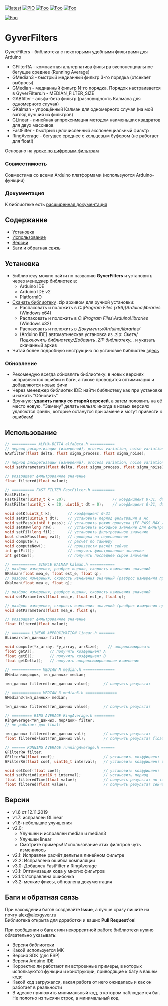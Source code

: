 [![latest](https://img.shields.io/github/v/release/GyverLibs/GyverFilters.svg?color=brightgreen)](https://github.com/GyverLibs/GyverFilters/releases/latest/download/GyverFilters.zip)
[![PIO](https://badges.registry.platformio.org/packages/gyverlibs/library/GyverFilters.svg)](https://registry.platformio.org/libraries/gyverlibs/GyverFilters)
[![Foo](https://img.shields.io/badge/Website-AlexGyver.ru-blue.svg?style=flat-square)](https://alexgyver.ru/)
[![Foo](https://img.shields.io/badge/%E2%82%BD%24%E2%82%AC%20%D0%9F%D0%BE%D0%B4%D0%B4%D0%B5%D1%80%D0%B6%D0%B0%D1%82%D1%8C-%D0%B0%D0%B2%D1%82%D0%BE%D1%80%D0%B0-orange.svg?style=flat-square)](https://alexgyver.ru/support_alex/)
[![Foo](https://img.shields.io/badge/README-ENGLISH-blueviolet.svg?style=flat-square)](https://github-com.translate.goog/GyverLibs/GyverFilters?_x_tr_sl=ru&_x_tr_tl=en)  

[![Foo](https://img.shields.io/badge/ПОДПИСАТЬСЯ-НА%20ОБНОВЛЕНИЯ-brightgreen.svg?style=social&logo=telegram&color=blue)](https://t.me/GyverLibs)

# GyverFilters
GyverFilters - библиотека с некоторыми удобными фильтрами для Arduino
- GFilterRA - компактная альтернатива фильтра экспоненциальное бегущее среднее (Running Average)			
- GMedian3 - быстрый медианный фильтр 3-го порядка (отсекает выбросы)
- GMedian - медианный фильтр N-го порядка. Порядок настраивается в GyverFilters.h - MEDIAN_FILTER_SIZE
- GABfilter - альфа-бета фильтр (разновидность Калмана для одномерного случая)
- GKalman - упрощённый Калман для одномерного случая (на мой взгляд лучший из фильтров)
- GLinear - линейная аппроксимация методом наименьших квадратов для двух массивов
- FastFilter - быстрый целочисленный экспоненциальный фильтр
- RingAverage - бегущее среднее с кольцевым буфером (не работает для float!)

Основано на [уроке по цифровым фильтрам](https://alexgyver.ru/lessons/filters/)

### Совместимость
Совместима со всеми Arduino платформами (используются Arduino-функции)

### Документация
К библиотеке есть [расширенная документация](https://alexgyver.ru/GyverFilters/)

## Содержание
- [Установка](#install)
- [Использование](#usage)
- [Версии](#versions)
- [Баги и обратная связь](#feedback)

<a id="install"></a>
## Установка
- Библиотеку можно найти по названию **GyverFilters** и установить через менеджер библиотек в:
    - Arduino IDE
    - Arduino IDE v2
    - PlatformIO
- [Скачать библиотеку](https://github.com/GyverLibs/GyverFilters/archive/refs/heads/main.zip) .zip архивом для ручной установки:
    - Распаковать и положить в *C:\Program Files (x86)\Arduino\libraries* (Windows x64)
    - Распаковать и положить в *C:\Program Files\Arduino\libraries* (Windows x32)
    - Распаковать и положить в *Документы/Arduino/libraries/*
    - (Arduino IDE) автоматическая установка из .zip: *Скетч/Подключить библиотеку/Добавить .ZIP библиотеку…* и указать скачанный архив
- Читай более подробную инструкцию по установке библиотек [здесь](https://alexgyver.ru/arduino-first/#%D0%A3%D1%81%D1%82%D0%B0%D0%BD%D0%BE%D0%B2%D0%BA%D0%B0_%D0%B1%D0%B8%D0%B1%D0%BB%D0%B8%D0%BE%D1%82%D0%B5%D0%BA)
### Обновление
- Рекомендую всегда обновлять библиотеку: в новых версиях исправляются ошибки и баги, а также проводится оптимизация и добавляются новые фичи
- Через менеджер библиотек IDE: найти библиотеку как при установке и нажать "Обновить"
- Вручную: **удалить папку со старой версией**, а затем положить на её место новую. "Замену" делать нельзя: иногда в новых версиях удаляются файлы, которые останутся при замене и могут привести к ошибкам!


<a id="usage"></a>
## Использование
```cpp
// =========== ALPHA-BETTA alfaBeta.h ===========
// период дискретизации (измерений), process variation, noise variation
GABfilter(float delta, float sigma_process, float sigma_noise);

// период дискретизации (измерений), process variation, noise variation
void setParameters(float delta, float sigma_process, float sigma_noise);

// возвращает фильтрованное значение
float filtered(float value);
    
// ========== FAST FILTER FastFilter.h ==========
FastFilter; 
FastFilter(uint8_t k = 20);                     // коэффициент 0-31, dt 0
FastFilter(uint8_t k = 20, uint16_t dt = 0);    // коэффициент 0-31, dt в миллисекундах

void setK(uint8_t k);       // коэффициент 0-31
void setDt(uint16_t dt);    // установить период фильтрации в мс
void setPass(uint8_t pass); // установить режим пропуска (FF_PASS_MAX / FF_PASS_MIN)
void setRaw(long raw);      // установить исходное значение для фильтрации
void setFil(long fil);      // установить фильтрованное значение
bool checkPass(long val);   // проверка на переполнение
void compute();             // расчёт по таймеру
void computeNow();          // произвести расчёт сейчас
int getFil();               // получить фильтрованное значение
int getRaw();               // получить последнее сырое значение

// =========== SIMPLE KALMAN kalman.h ===========
// разброс измерения, разброс оценки, скорость изменения значений
GKalman(float mea_e, float est_e, float q);
// разброс измерения, скорость изменения значений (разброс измерения принимается равным разбросу оценки)
GKalman(float mea_e, float q);

// разброс измерения, разброс оценки, скорость изменения значений
void setParameters(float mea_e, float est_e, float q);

// разброс измерения, скорость изменения значений (разброс измерения принимается равным разбросу оценки)
void setParameters(float mea_e, float q);

// возвращает фильтрованное значение
float filtered(float value);

// ======== LINEAR APPROXIMATION linear.h =======
GLinear<тип_данных> filter;

void compute(*x_array, *y_array, arrSize);    // аппроксимировать
float getA();       // получить коэффициент А
float getB();       // получить коэффициент В
float getDelta();   // получить аппроксимированное изменение

// ============= MEDIAN N median.h ==============
GMedian<порядок, тип_данных> median;

тип_данных filtered(тип_данных value);      // получить результат

// ============= MEDIAN 3 median3.h ==============
GMedian3<тип_данных> median;

тип_данных filtered(тип_данных value);      // получить результат

// ========= RING AVERAGE RingAverage.h =========
RingAverage<тип_данных, порядок> filter;
// не работает для float!

тип_данных filtered(тип_данных val);        // получить результат
float filteredFloat(тип_данных val);        // получить результат float

// ====== RUNNING AVERAGE runningAverage.h ======
GFilterRA filter;
GFilterRA(float coef);                      // установить коэффициент
GFilterRA(float coef, uint16_t interval);   // установить коэффициент и период

void setCoef(float coef);                   // установить коэффициент
void setPeriod(uint16_t interval);          // установить период
float filteredTime(float value);            // получить результат по таймеру
float filtered(float value);                // получить результат сейчас
```

<a id="versions"></a>
## Версии
- v1.6 от 12.11.2019
- v1.7: исправлен GLinear
- v1.8: небольшие улучшения
- v2.0:
    - Улучшен и исправлен median и median3
    - Улучшен linear
    - Смотрите примеры! Использование этих фильтров чуть изменилось
- v2.1: Исправлен расчёт дельты в линейном фильтре
- v2.2: Исправлена ошибка компиляции
- v3.0: Добавлен FastFilter и RingAverage
- v3.1: Оптимизация кода у многих фильтров
- v3.1.1: Исправлена ошибочка
- v3.2: мелкие фиксы, обновлена документация

<a id="feedback"></a>
## Баги и обратная связь
При нахождении багов создавайте **Issue**, а лучше сразу пишите на почту [alex@alexgyver.ru](mailto:alex@alexgyver.ru)  
Библиотека открыта для доработки и ваших **Pull Request**'ов!


При сообщении о багах или некорректной работе библиотеки нужно обязательно указывать:
- Версия библиотеки
- Какой используется МК
- Версия SDK (для ESP)
- Версия Arduino IDE
- Корректно ли работают ли встроенные примеры, в которых используются функции и конструкции, приводящие к багу в вашем коде
- Какой код загружался, какая работа от него ожидалась и как он работает в реальности
- В идеале приложить минимальный код, в котором наблюдается баг. Не полотно из тысячи строк, а минимальный код
